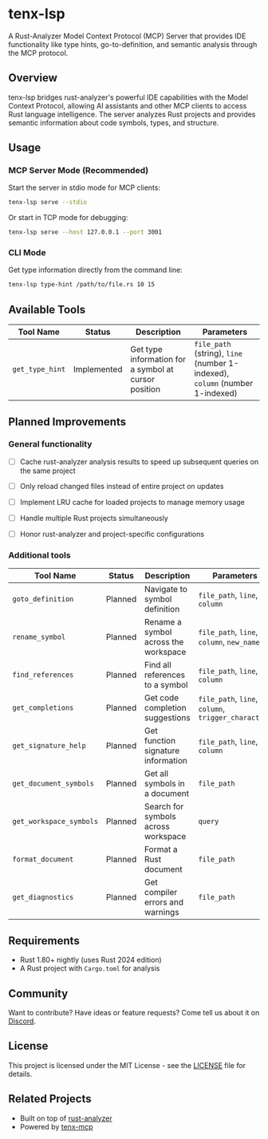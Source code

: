 # tenx-lsp

A Rust-Analyzer Model Context Protocol (MCP) Server that provides IDE functionality like type hints, go-to-definition, and semantic analysis through the MCP protocol.

## Overview

tenx-lsp bridges rust-analyzer's powerful IDE capabilities with the Model Context Protocol, allowing AI assistants and other MCP clients to access Rust language intelligence. The server analyzes Rust projects and provides semantic information about code symbols, types, and structure.

## Usage

### MCP Server Mode (Recommended)

Start the server in stdio mode for MCP clients:

```bash
tenx-lsp serve --stdio
```

Or start in TCP mode for debugging:

```bash
tenx-lsp serve --host 127.0.0.1 --port 3001
```

### CLI Mode

Get type information directly from the command line:

```bash
tenx-lsp type-hint /path/to/file.rs 10 15
```

## Available Tools

| Tool Name | Status | Description | Parameters |
|-----------|--------|-------------|------------|
| `get_type_hint` | Implemented | Get type information for a symbol at cursor position | `file_path` (string), `line` (number 1-indexed), `column` (number 1-indexed) |


## Planned Improvements

### General functionality

- [ ] Cache rust-analyzer analysis results to speed up subsequent queries on the same project
- [ ] Only reload changed files instead of entire project on updates
- [ ] Implement LRU cache for loaded projects to manage memory usage
- [ ] Handle multiple Rust projects simultaneously
- [ ] Honor rust-analyzer and project-specific configurations


### Additional tools

| Tool Name | Status | Description | Parameters |
|-----------|--------|-------------|------------|
| `goto_definition` | Planned | Navigate to symbol definition | `file_path`, `line`, `column` |
| `rename_symbol` | Planned | Rename a symbol across the workspace | `file_path`, `line`, `column`, `new_name` |
| `find_references` | Planned | Find all references to a symbol | `file_path`, `line`, `column` |
| `get_completions` | Planned | Get code completion suggestions | `file_path`, `line`, `column`, `trigger_character?` |
| `get_signature_help` | Planned | Get function signature information | `file_path`, `line`, `column` |
| `get_document_symbols` | Planned | Get all symbols in a document | `file_path` |
| `get_workspace_symbols` | Planned | Search for symbols across workspace | `query` |
| `format_document` | Planned | Format a Rust document | `file_path` |
| `get_diagnostics` | Planned | Get compiler errors and warnings | `file_path` |

## Requirements

- Rust 1.80+ nightly (uses Rust 2024 edition)
- A Rust project with `Cargo.toml` for analysis

## Community

Want to contribute? Have ideas or feature requests? Come tell us about it on
[Discord](https://discord.gg/fHmRmuBDxF).


## License

This project is licensed under the MIT License - see the [LICENSE](LICENSE) file for details.

## Related Projects

- Built on top of [rust-analyzer](https://github.com/rust-lang/rust-analyzer)
- Powered by [tenx-mcp](https://github.com/tenxhq/tenx-mcp)
